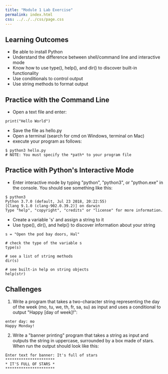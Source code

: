 ```yaml
---
title: "Module 1 Lab Exercise"
permalink: index.html
css: ../../../css/page.css
---
```

 
## Learning Outcomes

- Be able to install Python
- Understand the difference between shell/command line and interactive mode
- Know how to use type(), help(), and dir() to discover built-in functionality
- Use conditionals to control output
- Use string methods to format output

## Practice with the Command Line

- Open a text file and enter:

```{.python .numberLines}
print("Hello World")
```
- Save the file as hello.py
- Open a terminal (search for cmd on Windows, terminal on Mac)
- execute your program as follows:

```{.numberLines}
$ python3 hello.py
# NOTE: You must specify the *path* to your program file
```
   
## Practice with Python's Interactive Mode

- Enter interactive mode by typing "python", "python3", or "python.exe" in the console.  You should see something like this:

```{.numberLines}
$ python3
Python 3.7.0 (default, Jul 23 2018, 20:22:55) 
[Clang 9.1.0 (clang-902.0.39.2)] on darwin
Type "help", "copyright", "credits" or "license" for more information.
```

- Create a variable 's' and assign a string to it
- Use type(), dir(), and help() to discover information about your string

```{.python .numberLines}
s = "Open the pod bay doors, Hal"

# check the type of the variable s
type(s)

# see a list of string methods
dir(s)

# see built-in help on string objects
help(str) 
```

## Challenges

1. Write a program that takes a two-character string representing the day of the week (mo, tu, we, th, fr, sa, su) as input and uses a conditional to output "Happy [day of week]!":

```{.numberLines}
enter day: mo
Happy Monday!
```

2. Write a "banner printing" program that takes a string as input and outputs the string in uppercase, surrounded by a box made of stars. When run the output should look like this:

```{.numberLines}
Enter text for banner: It's full of stars
**********************
* IT'S FULL OF STARS *
**********************
```
